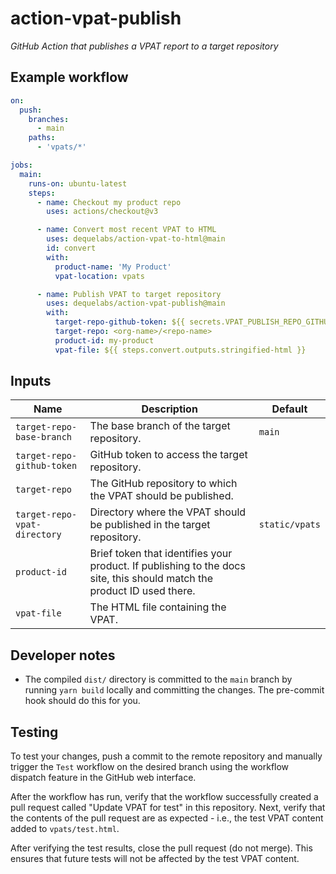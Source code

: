 # action-vpat-publish

*GitHub Action that publishes a VPAT report to a target repository*

## Example workflow

```yaml
on:
  push:
    branches:
      - main
    paths:
      - 'vpats/*'

jobs:
  main:
    runs-on: ubuntu-latest
    steps:
      - name: Checkout my product repo
        uses: actions/checkout@v3

      - name: Convert most recent VPAT to HTML
        uses: dequelabs/action-vpat-to-html@main
        id: convert
        with:
          product-name: 'My Product'
          vpat-location: vpats

      - name: Publish VPAT to target repository
        uses: dequelabs/action-vpat-publish@main
        with:
          target-repo-github-token: ${{ secrets.VPAT_PUBLISH_REPO_GITHUB_TOKEN }}
          target-repo: <org-name>/<repo-name>
          product-id: my-product
          vpat-file: ${{ steps.convert.outputs.stringified-html }}
```

## Inputs

| Name | Description | Default |
| --- | --- | --- |
`target-repo-base-branch` | The base branch of the target repository. | `main` |
`target-repo-github-token` | GitHub token to access the target repository. |
`target-repo` | The GitHub repository to which the VPAT should be published. |
`target-repo-vpat-directory` | Directory where the VPAT should be published in the target repository. | `static/vpats`
`product-id` | Brief token that identifies your product. If publishing to the docs site, this should match the product ID used there. |
`vpat-file` | The HTML file containing the VPAT. |

## Developer notes

* The compiled `dist/` directory is committed to the `main` branch by running `yarn build` locally and committing the changes. The pre-commit hook should do this for you.

## Testing

To test your changes, push a commit to the remote repository and manually trigger the `Test` workflow on the desired branch using the workflow dispatch feature in the GitHub web interface.

After the workflow has run, verify that the workflow successfully created a pull request called "Update VPAT for test" in this repository. Next, verify that the contents of the pull request are as expected - i.e., the test VPAT content added to `vpats/test.html`.

After verifying the test results, close the pull request (do not merge). This ensures that future tests will not be affected by the test VPAT content.
